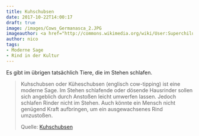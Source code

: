 ```yaml
---
title: Kuhschubsen
date: 2017-10-22T14:00:17
draft: true
image: /images/Cows_Germanasca_2.JPG
imageauthor: <a href="http://commons.wikimedia.org/wiki/User:Superchilum" title="User:Superchilum">Superchilum</a>
author: nico
tags: 
- Moderne Sage
- Rind in der Kultur
---
```


Es gibt im übrigen tatsächlich Tiere, die im Stehen schlafen.

> Kuhschubsen oder Küheschubsen (englisch cow-tipping) ist eine moderne Sage. Im
> Stehen schlafende oder dösende Hausrinder sollen sich angeblich durch Anstoßen
> leicht umwerfen lassen. Jedoch schlafen Rinder nicht im Stehen. Auch könnte
> ein Mensch nicht genügend Kraft aufbringen, um ein ausgewachsenes Rind
> umzustoßen.
>
> Quelle: [Kuhschubsen](https://de.wikipedia.org/wiki/Kuhschubsen)
